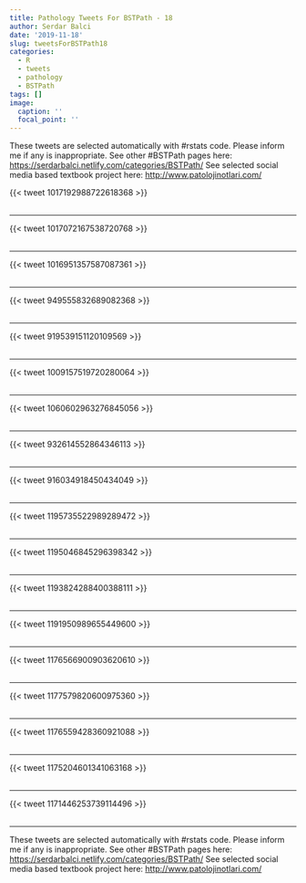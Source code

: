 ```yaml
---
title: Pathology Tweets For BSTPath - 18
author: Serdar Balci
date: '2019-11-18'
slug: tweetsForBSTPath18
categories:
  - R
  - tweets
  - pathology
  - BSTPath
tags: []
image:
  caption: ''
  focal_point: ''
---
```



These tweets are selected automatically with #rstats code. Please inform me if any is inappropriate.
See other #BSTPath pages here: https://serdarbalci.netlify.com/categories/BSTPath/ 
See selected social media based textbook project here: http://www.patolojinotlari.com/

{{< tweet 1017192988722618368 >}}
<br>
<br>
<hr>
{{< tweet 1017072167538720768 >}}
<br>
<br>
<hr>
{{< tweet 1016951357587087361 >}}
<br>
<br>
<hr>
{{< tweet 949555832689082368 >}}
<br>
<br>
<hr>
{{< tweet 919539151120109569 >}}
<br>
<br>
<hr>
{{< tweet 1009157519720280064 >}}
<br>
<br>
<hr>
{{< tweet 1060602963276845056 >}}
<br>
<br>
<hr>
{{< tweet 932614552864346113 >}}
<br>
<br>
<hr>
{{< tweet 916034918450434049 >}}
<br>
<br>
<hr>
{{< tweet 1195735522989289472 >}}
<br>
<br>
<hr>
{{< tweet 1195046845296398342 >}}
<br>
<br>
<hr>
{{< tweet 1193824288400388111 >}}
<br>
<br>
<hr>
{{< tweet 1191950989655449600 >}}
<br>
<br>
<hr>
{{< tweet 1176566900903620610 >}}
<br>
<br>
<hr>
{{< tweet 1177579820600975360 >}}
<br>
<br>
<hr>
{{< tweet 1176559428360921088 >}}
<br>
<br>
<hr>
{{< tweet 1175204601341063168 >}}
<br>
<br>
<hr>
{{< tweet 1171446253739114496 >}}
<br>
<br>
<hr>


These tweets are selected automatically with #rstats code. Please inform me if any is inappropriate.
See other #BSTPath pages here: https://serdarbalci.netlify.com/categories/BSTPath/ 
See selected social media based textbook project here: http://www.patolojinotlari.com/
